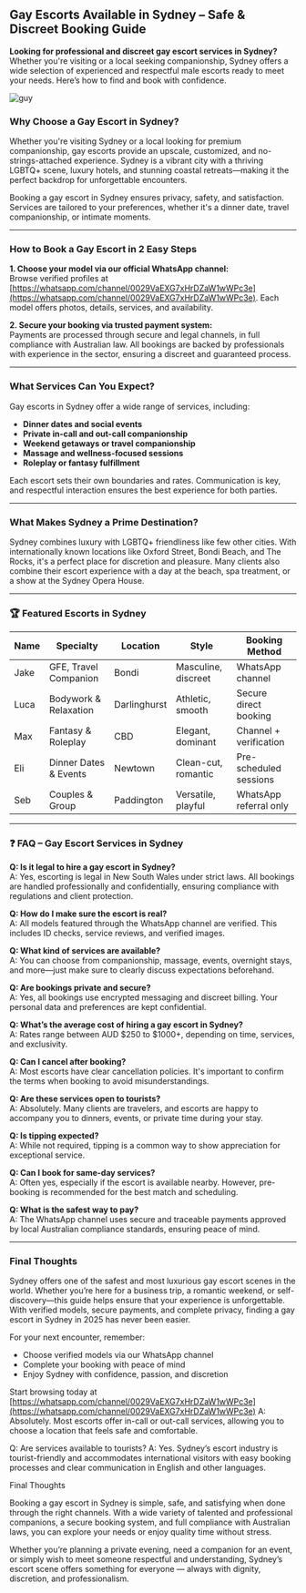 ## Gay Escorts Available in Sydney – Safe & Discreet Booking Guide

**Looking for professional and discreet gay escort services in Sydney?** Whether you're visiting or a local seeking companionship, Sydney offers a wide selection of experienced and respectful male escorts ready to meet your needs. Here’s how to find and book with confidence.

![guy](https://github.com/user-attachments/assets/663d43e8-9c66-4244-8113-24c1ae4144df)

### Why Choose a Gay Escort in Sydney?

Whether you're visiting Sydney or a local looking for premium companionship, gay escorts provide an upscale, customized, and no-strings-attached experience. Sydney is a vibrant city with a thriving LGBTQ+ scene, luxury hotels, and stunning coastal retreats—making it the perfect backdrop for unforgettable encounters.

Booking a gay escort in Sydney ensures privacy, safety, and satisfaction. Services are tailored to your preferences, whether it's a dinner date, travel companionship, or intimate moments.

---

### How to Book a Gay Escort in 2 Easy Steps

**1. Choose your model via our official WhatsApp channel:**  
Browse verified profiles at [https://whatsapp.com/channel/0029VaEXG7xHrDZaW1wWPc3e](https://whatsapp.com/channel/0029VaEXG7xHrDZaW1wWPc3e). Each model offers photos, details, services, and availability.

**2. Secure your booking via trusted payment system:**  
Payments are processed through secure and legal channels, in full compliance with Australian law. All bookings are backed by professionals with experience in the sector, ensuring a discreet and guaranteed process.

---

### What Services Can You Expect?

Gay escorts in Sydney offer a wide range of services, including:

- **Dinner dates and social events**
- **Private in-call and out-call companionship**
- **Weekend getaways or travel companionship**
- **Massage and wellness-focused sessions**
- **Roleplay or fantasy fulfillment**

Each escort sets their own boundaries and rates. Communication is key, and respectful interaction ensures the best experience for both parties.

---

### What Makes Sydney a Prime Destination?

Sydney combines luxury with LGBTQ+ friendliness like few other cities. With internationally known locations like Oxford Street, Bondi Beach, and The Rocks, it's a perfect place for discretion and pleasure. Many clients also combine their escort experience with a day at the beach, spa treatment, or a show at the Sydney Opera House.

---

### 🏆 Featured Escorts in Sydney

| Name       | Specialty              | Location     | Style               | Booking Method           |
|------------|------------------------|--------------|---------------------|---------------------------|
| Jake       | GFE, Travel Companion  | Bondi        | Masculine, discreet | WhatsApp channel          |
| Luca       | Bodywork & Relaxation  | Darlinghurst | Athletic, smooth    | Secure direct booking     |
| Max        | Fantasy & Roleplay     | CBD          | Elegant, dominant   | Channel + verification    |
| Eli        | Dinner Dates & Events  | Newtown      | Clean-cut, romantic | Pre-scheduled sessions    |
| Seb        | Couples & Group        | Paddington   | Versatile, playful  | WhatsApp referral only    |

---

### ❓ FAQ – Gay Escort Services in Sydney

**Q: Is it legal to hire a gay escort in Sydney?**  
A: Yes, escorting is legal in New South Wales under strict laws. All bookings are handled professionally and confidentially, ensuring compliance with regulations and client protection.

**Q: How do I make sure the escort is real?**  
A: All models featured through the WhatsApp channel are verified. This includes ID checks, service reviews, and verified images.

**Q: What kind of services are available?**  
A: You can choose from companionship, massage, events, overnight stays, and more—just make sure to clearly discuss expectations beforehand.

**Q: Are bookings private and secure?**  
A: Yes, all bookings use encrypted messaging and discreet billing. Your personal data and preferences are kept confidential.

**Q: What’s the average cost of hiring a gay escort in Sydney?**  
A: Rates range between AUD $250 to $1000+, depending on time, services, and exclusivity.

**Q: Can I cancel after booking?**  
A: Most escorts have clear cancellation policies. It's important to confirm the terms when booking to avoid misunderstandings.

**Q: Are these services open to tourists?**  
A: Absolutely. Many clients are travelers, and escorts are happy to accompany you to dinners, events, or private time during your stay.

**Q: Is tipping expected?**  
A: While not required, tipping is a common way to show appreciation for exceptional service.

**Q: Can I book for same-day services?**  
A: Often yes, especially if the escort is available nearby. However, pre-booking is recommended for the best match and scheduling.

**Q: What is the safest way to pay?**  
A: The WhatsApp channel uses secure and traceable payments approved by local Australian compliance standards, ensuring peace of mind.

---

### Final Thoughts

Sydney offers one of the safest and most luxurious gay escort scenes in the world. Whether you’re here for a business trip, a romantic weekend, or self-discovery—this guide helps ensure that your experience is unforgettable. With verified models, secure payments, and complete privacy, finding a gay escort in Sydney in 2025 has never been easier.

For your next encounter, remember:

- Choose verified models via our WhatsApp channel  
- Complete your booking with peace of mind  
- Enjoy Sydney with confidence, passion, and discretion

Start browsing today at [https://whatsapp.com/channel/0029VaEXG7xHrDZaW1wWPc3e](https://whatsapp.com/channel/0029VaEXG7xHrDZaW1wWPc3e)
A: Absolutely. Most escorts offer in-call or out-call services, allowing you to choose a location that feels safe and comfortable.

Q: Are services available to tourists?
A: Yes. Sydney’s escort industry is tourist-friendly and accommodates international visitors with easy booking processes and clear communication in English and other languages.

Final Thoughts

Booking a gay escort in Sydney is simple, safe, and satisfying when done through the right channels. With a wide variety of talented and professional companions, a secure booking system, and full compliance with Australian laws, you can explore your needs or enjoy quality time without stress.

Whether you’re planning a private evening, need a companion for an event, or simply wish to meet someone respectful and understanding, Sydney’s escort scene offers something for everyone — always with dignity, discretion, and professionalism.

